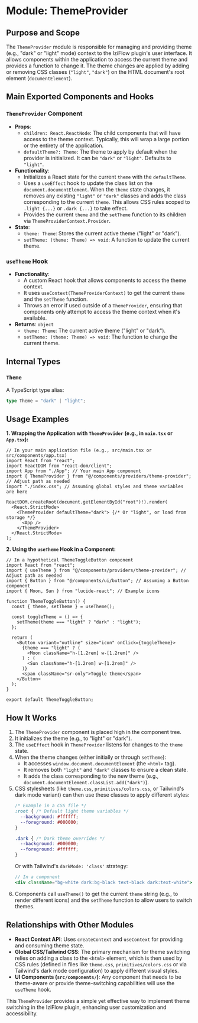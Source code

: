 # Module: ThemeProvider

## Purpose and Scope

The `ThemeProvider` module is responsible for managing and providing theme (e.g., "dark" or "light" mode) context to the IziFlow plugin's user interface. It allows components within the application to access the current theme and provides a function to change it. The theme changes are applied by adding or removing CSS classes (`"light"`, `"dark"`) on the HTML document's root element (`documentElement`).

## Main Exported Components and Hooks

### `ThemeProvider` Component

*   **Props**:
    *   `children: React.ReactNode`: The child components that will have access to the theme context. Typically, this will wrap a large portion or the entirety of the application.
    *   `defaultTheme?: Theme`: The theme to apply by default when the provider is initialized. It can be `"dark"` or `"light"`. Defaults to `"light"`.
*   **Functionality**:
    *   Initializes a React state for the current `theme` with the `defaultTheme`.
    *   Uses a `useEffect` hook to update the class list on the `document.documentElement`. When the `theme` state changes, it removes any existing `"light"` or `"dark"` classes and adds the class corresponding to the current `theme`. This allows CSS rules scoped to `.light {...}` or `.dark {...}` to take effect.
    *   Provides the current `theme` and the `setTheme` function to its children via `ThemeProviderContext.Provider`.
*   **State**:
    *   `theme: Theme`: Stores the current active theme ("light" or "dark").
    *   `setTheme: (theme: Theme) => void`: A function to update the current theme.

### `useTheme` Hook

*   **Functionality**:
    *   A custom React hook that allows components to access the theme context.
    *   It uses `useContext(ThemeProviderContext)` to get the current `theme` and the `setTheme` function.
    *   Throws an error if used outside of a `ThemeProvider`, ensuring that components only attempt to access the theme context when it's available.
*   **Returns**: `object`
    *   `theme: Theme`: The current active theme ("light" or "dark").
    *   `setTheme: (theme: Theme) => void`: The function to change the current theme.

## Internal Types

### `Theme`
A TypeScript type alias:
```typescript
type Theme = "dark" | "light";
```

## Usage Examples

**1. Wrapping the Application with `ThemeProvider` (e.g., in `main.tsx` or `App.tsx`):**

```tsx
// In your main application file (e.g., src/main.tsx or src/components/app.tsx)
import React from "react";
import ReactDOM from "react-dom/client";
import App from "./App"; // Your main App component
import { ThemeProvider } from "@/components/providers/theme-provider"; // Adjust path as needed
import "./index.css"; // Assuming global styles and theme variables are here

ReactDOM.createRoot(document.getElementById("root")!).render(
  <React.StrictMode>
    <ThemeProvider defaultTheme="dark"> {/* Or "light", or load from storage */}
      <App />
    </ThemeProvider>
  </React.StrictMode>
);
```

**2. Using the `useTheme` Hook in a Component:**

```tsx
// In a hypothetical ThemeToggleButton component
import React from "react";
import { useTheme } from "@/components/providers/theme-provider"; // Adjust path as needed
import { Button } from "@/components/ui/button"; // Assuming a Button component
import { Moon, Sun } from "lucide-react"; // Example icons

function ThemeToggleButton() {
  const { theme, setTheme } = useTheme();

  const toggleTheme = () => {
    setTheme(theme === "light" ? "dark" : "light");
  };

  return (
    <Button variant="outline" size="icon" onClick={toggleTheme}>
      {theme === "light" ? (
        <Moon className="h-[1.2rem] w-[1.2rem]" />
      ) : (
        <Sun className="h-[1.2rem] w-[1.2rem]" />
      )}
      <span className="sr-only">Toggle theme</span>
    </Button>
  );
}

export default ThemeToggleButton;
```

## How It Works

1.  The `ThemeProvider` component is placed high in the component tree.
2.  It initializes the theme (e.g., to "light" or "dark").
3.  The `useEffect` hook in `ThemeProvider` listens for changes to the `theme` state.
4.  When the theme changes (either initially or through `setTheme`):
    *   It accesses `window.document.documentElement` (the `<html>` tag).
    *   It removes both `"light"` and `"dark"` classes to ensure a clean state.
    *   It adds the class corresponding to the new theme (e.g., `document.documentElement.classList.add("dark")`).
5.  CSS stylesheets (like `theme.css`, `primitives/colors.css`, or Tailwind's dark mode variant) can then use these classes to apply different styles:
    ```css
    /* Example in a CSS file */
    :root { /* Default light theme variables */
      --background: #ffffff;
      --foreground: #000000;
    }

    .dark { /* Dark theme overrides */
      --background: #000000;
      --foreground: #ffffff;
    }
    ```
    Or with Tailwind's `darkMode: 'class'` strategy:
    ```jsx
    // In a component
    <div className="bg-white dark:bg-black text-black dark:text-white">...</div>
    ```
6.  Components call `useTheme()` to get the current `theme` string (e.g., to render different icons) and the `setTheme` function to allow users to switch themes.

## Relationships with Other Modules

*   **React Context API**: Uses `createContext` and `useContext` for providing and consuming theme state.
*   **Global CSS/Tailwind CSS**: The primary mechanism for theme switching relies on adding a class to the `<html>` element, which is then used by CSS rules (defined in files like `theme.css`, `primitives/colors.css` or via Tailwind's dark mode configuration) to apply different visual styles.
*   **UI Components (`src/components/`)**: Any component that needs to be theme-aware or provide theme-switching capabilities will use the `useTheme` hook.

This `ThemeProvider` provides a simple yet effective way to implement theme switching in the IziFlow plugin, enhancing user customization and accessibility.
